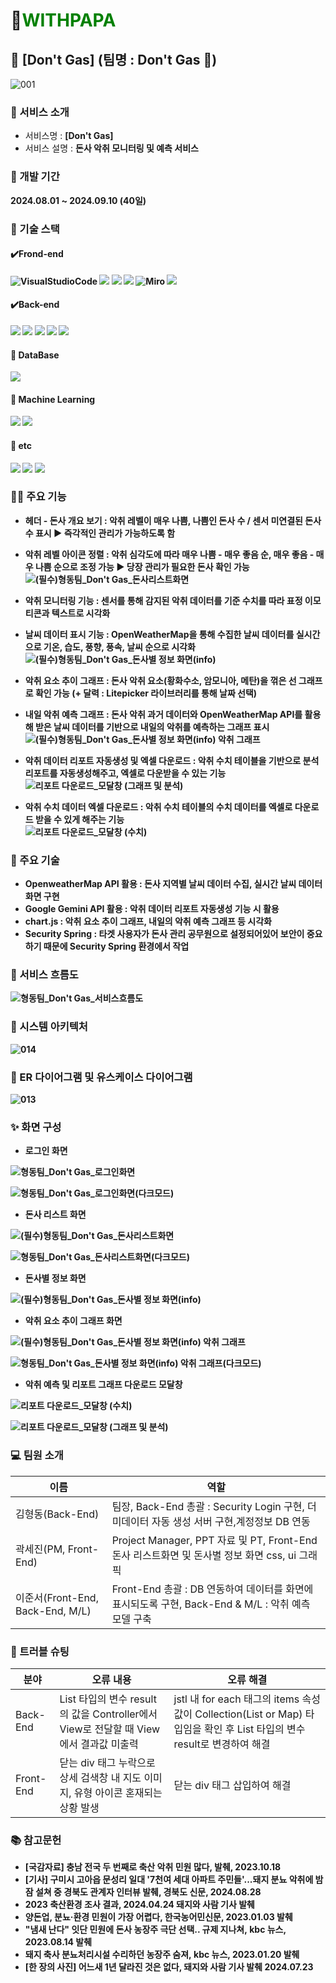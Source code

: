 # :pig:<span style="color:green">**WITHPAPA** </span>
## :pig: [Don't Gas] (팀명 : Don't Gas :dash:)
![001](https://github.com/user-attachments/assets/cb62fd3a-c8c0-4ef2-bf8b-e1dac5bc26f7)


### :open_file_folder: 서비스 소개
- 서비스명 : <b>[Don't Gas] </b>
- 서비스 설명 : <b>돈사 악취 모니터링 및 예측 서비스</b>
  <br>
### :calendar: 개발 기간 
<b> 2024.08.01 ~ 2024.09.10 (40일)


### :wrench: 기술 스택
#### ✔️Frond-end

![VisualStudioCode](https://img.shields.io/badge/Visual_Studio_Code-0078D4?style=for-the-badge&logo=visual%20studio%20code&logoColor=white)
<img src="https://img.shields.io/badge/css-1572B6?style=for-the-badge&logo=css3&logoColor=white">
<img src="https://img.shields.io/badge/html5-E34F26?style=for-the-badge&logo=html5&logoColor=white">
<img src="https://img.shields.io/badge/javascript-F7DF1E?style=for-the-badge&logo=javascript&logoColor=black">
![Miro](https://img.shields.io/badge/Miro-050038?style=for-the-badge&logo=Miro&logoColor=white)
<img src="https://img.shields.io/badge/bootstrap-7952B3?style=for-the-badge&logo=bootstrap&logoColor=white">


#### ✔️Back-end
<img src="https://img.shields.io/badge/apache tomcat-F8DC75?style=for-the-badge&logo=apachetomcat&logoColor=white">
<img src="https://img.shields.io/badge/Spring-6DB33F?style=for-the-badge&logo=Spring&logoColor=green">
<img src="https://img.shields.io/badge/Spring Boot-6DB33F?style=for-the-badge&logo=Spring Boot&logoColor=yellow">
<img src="https://img.shields.io/badge/Spring Security-6DB33F?style=for-the-badge&logo=springsecurity&logoColor=white">
<img src="https://img.shields.io/badge/Maven-C71A36?style=for-the-badge&logo=apachemaven&logoColor=white">

 

#### :file_folder: DataBase
<img src="https://img.shields.io/badge/mysql-4479A1?style=for-the-badge&logo=mysql&logoColor=white">

#### :space_invader: Machine Learning
<img src="https://img.shields.io/badge/ONNX-#005CED?style=for-the-badge&logo=ONNX&logoColor=white">
<img src="https://img.shields.io/badge/scikitlearn-F7931E?style=for-the-badge&logo=scikitlearn&logoColor=white">

#### :paperclip: etc
<img src="https://img.shields.io/badge/Google Gemini-8E75B2?style=for-the-badge&logo=googlegemini&logoColor=white">
<img src="https://img.shields.io/badge/github-181717?style=for-the-badge&logo=github&logoColor=white">
<img src="https://img.shields.io/badge/chart.js-FF6384?style=for-the-badge&logo=chartdotjs&logoColor=white">



### :pig::dash: 주요 기능
- 헤더 - 돈사 개요 보기 : 악취 레벨이 매우 나쁨, 나쁨인 돈사 수 / 센서 미연결된 돈사 수 표시 ▶ 즉각적인 관리가 가능하도록 함
- 악취 레벨 아이콘 정렬 : 악취 심각도에 따라 매우 나쁨 - 매우 좋음 순, 매우 좋음 - 매우 나쁨 순으로 조정 가능 ▶ 당장 관리가 필요한 돈사 확인 가능
  </br>
  ![(필수)형동팀_Don't Gas_돈사리스트화면](https://github.com/user-attachments/assets/f8a88cf0-246f-4b4e-adf6-b236f5256a25)
- 악취 모니터링 기능 : 센서를 통해 감지된 악취 데이터를 기준 수치를 따라 표정 이모티콘과 텍스트로 시각화
- 날씨 데이터 표시 기능 : OpenWeatherMap을 통해 수집한 날씨 데이터를 실시간으로 기온, 습도, 풍향, 풍속, 날씨 순으로 시각화
   </br>
  ![(필수)형동팀_Don't Gas_돈사별 정보 화면(info)](https://github.com/user-attachments/assets/d8946353-6969-4298-b0c4-d6c9234bd5fd)

- 악취 요소 추이 그래프 : 돈사 악취 요소(황화수소, 암모니아, 메탄)을 꺾은 선 그래프로 확인 가능 (+ 달력 : Litepicker 라이브러리를 통해 날짜 선택)
- 내일 악취 예측 그래프 : 돈사 악취 과거 데이터와 OpenWeatherMap API를 활용해 받은 날씨 데이터를 기반으로 내일의 악취를 예측하는 그래프 표시
  </br>
  ![(필수)형동팀_Don't Gas_돈사별 정보 화면(info) 악취 그래프](https://github.com/user-attachments/assets/8a6e9de6-f8c3-4120-be6c-d900dfe82d58)

- 악취 데이터 리포트 자동생성 및 엑셀 다운로드 : 악취 수치 테이블을 기반으로 분석 리포트를 자동생성해주고, 엑셀로 다운받을 수 있는 기능
   </br>
  ![리포트 다운로드_모달창 (그래프 및 분석)](https://github.com/user-attachments/assets/eb413079-7a76-48df-975f-ec95219a0a54)
- 악취 수치 데이터 엑셀 다운로드 : 악취 수치 테이블의 수치 데이터를 엑셀로 다운로드 받을 수 있게 해주는 기능
   </br>
  ![리포트 다운로드_모달창 (수치)](https://github.com/user-attachments/assets/44bb641c-b423-4f24-86f4-071bd406eaa6)

  

### :key: 주요 기술
- OpenweatherMap API 활용 : 돈사 지역별 날씨 데이터 수집, 실시간 날씨 데이터 화면 구현
- Google Gemini API 활용 : 악취 데이터 리포트 자동생성 기능 시 활용 
- chart.js : 악취 요소 추이 그래프, 내일의 악취 예측 그래프 등 시각화
- Security Spring : 타겟 사용자가 돈사 관리 공무원으로 설정되어있어 보안이 중요하기 때문에 Security Spring 환경에서 작업




### :notebook_with_decorative_cover: 서비스 흐름도
![형동팀_Don't Gas_서비스흐름도](https://github.com/user-attachments/assets/f7ae0628-86f6-4c5c-b5cb-639b86d846e2)


### :notebook_with_decorative_cover: 시스템 아키텍처

![014](https://github.com/user-attachments/assets/bb45a7d1-dc68-49d7-b4d8-d4051a6eab25)


### :pushpin: ER 다이어그램 및 유스케이스 다이어그램


![013](https://github.com/user-attachments/assets/a12fcdf6-2115-4dd7-958b-dd5926b9bee5)





### :sparkles: 화면 구성

- 로그인 화면
  

![형동팀_Don't Gas_로그인화면](https://github.com/user-attachments/assets/7aa2c94b-4fcb-4ae2-8ec9-9e6aca8a62f0)

![형동팀_Don't Gas_로그인화면(다크모드)](https://github.com/user-attachments/assets/bb8f8622-523f-4686-a444-a000341ab596)



- 돈사 리스트 화면

![(필수)형동팀_Don't Gas_돈사리스트화면](https://github.com/user-attachments/assets/eb559422-e054-462b-9a39-6700cfe427e4)

![형동팀_Don't Gas_돈사리스트화면(다크모드)](https://github.com/user-attachments/assets/f5e315bd-98c4-4908-ace0-3c40a2e8354c)




- 돈사별 정보 화면

![(필수)형동팀_Don't Gas_돈사별 정보 화면(info)](https://github.com/user-attachments/assets/2c8da2ce-a41f-4538-85b8-dadc9668b6e3)




- 악취 요소 추이 그래프 화면
  
![(필수)형동팀_Don't Gas_돈사별 정보 화면(info) 악취 그래프](https://github.com/user-attachments/assets/a2f0ddf5-c326-4ffc-b581-f3517b00c3a4)

![형동팀_Don't Gas_돈사별 정보 화면(info) 악취 그래프(다크모드)](https://github.com/user-attachments/assets/6b39033f-efa3-4150-ad89-adb9cdeba434)


- 악취 예측 및 리포트 그래프 다운로드 모달창
  
![리포트 다운로드_모달창 (수치)](https://github.com/user-attachments/assets/f4faa66e-5638-4ff8-b043-0cf992bb2d92)

![리포트 다운로드_모달창 (그래프 및 분석)](https://github.com/user-attachments/assets/80c4792d-055d-4687-a9fa-d14a23dc59d5)




### :computer: 팀원 소개


|이름    |역할          |
|--------|--------------|
|김형동(Back-End)|팀장, Back-End 총괄 : Security Login 구현, 더미데이터 자동 생성 서버 구현,계정정보 DB 연동|
|곽세진(PM, Front-End)| Project Manager, PPT 자료 및 PT, Front-End 돈사 리스트화면 및 돈사별 정보 화면 css, ui 그래픽|
|이준서(Front-End, Back-End, M/L)|Front-End 총괄 :  DB 연동하여 데이터를 화면에 표시되도록 구현, Back-End & M/L : 악취 예측 모델 구축|


### :dart: 트러블 슈팅


|분야    |오류 내용               |오류 해결                                |
|-------------|-----------------------|-----------------------------------------|
|Back-End|List<SearchResult> 타입의 변수 result의 값을 Controller에서 View로 전달할 때 View에서 결과값 미출력|jstl 내 for each 태그의 items 속성값이 Collection(List or Map) 타입임을 확인 후 List 타입의 변수 result로 변경하여 해결|
|Front-End|닫는 div 태그 누락으로 상세 검색창 내 지도 이미지, 유형 아이콘 혼재되는 상황 발생|닫는 div 태그 삽입하여 해결|


### :books: 참고문헌
- [국감자료] 충남 전국 두 번째로 축산 악취 민원 많다, 발췌, 2023.10.18
- [기사] 구미시 고아읍 문성리 일대 '7천여 세대 아파트 주민들'...돼지 분뇨 악취에 밤잠 설쳐 중 경북도 관계자 인터뷰 발췌, 경북도 신문, 2024.08.28
- 2023 축산환경 조사 결과, 2024.04.24 돼지와 사람 기사 발췌
- 양돈업, 분뇨·환경 민원이 가장 어렵다, 한국농어민신문, 2023.01.03 발췌
- "냄새 난다" 잇단 민원에 돈사 농장주 극단 선택.. 규제 지나쳐, kbc 뉴스, 2023.08.14 발췌
- 돼지 축사 분뇨처리시설 수리하던 농장주 숨져, kbc 뉴스, 2023.01.20 발췌
- [한 장의 사진] 어느새 1년 달라진 것은 없다, 돼지와 사람 기사 발췌 2024.07.23




















